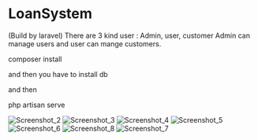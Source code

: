 # LoanSystem
(Build by laravel)
There are 3 kind user : Admin, user, customer
Admin can manage users and user can mange customers. 
 
composer install

and then you have to install db

and then

php artisan serve

![Screenshot_2](https://user-images.githubusercontent.com/86986628/130820536-68ec0c16-4c91-465d-be43-365816307c1e.jpg)
![Screenshot_3](https://user-images.githubusercontent.com/86986628/130820545-58672616-1663-418e-8af6-28f0c4da1c3c.jpg)
![Screenshot_4](https://user-images.githubusercontent.com/86986628/130820551-f061dba0-f9f3-4239-a4c6-09fe31c36cec.jpg)
![Screenshot_5](https://user-images.githubusercontent.com/86986628/130820565-f9945f16-4318-4d05-9b23-eadfb1d87a8b.jpg)
![Screenshot_6](https://user-images.githubusercontent.com/86986628/130820573-1daadf91-6d22-48f2-b175-696959e6a80c.jpg)
![Screenshot_8](https://user-images.githubusercontent.com/86986628/130820589-e6efd7df-060b-4af9-9a1b-61942d34e70a.jpg)
![Screenshot_7](https://user-images.githubusercontent.com/86986628/130820576-620ed0b6-3913-44dd-b295-854075cccf2f.jpg)
